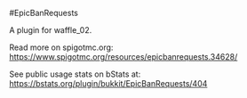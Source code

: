 #EpicBanRequests

A plugin for waffle_02.

Read more on spigotmc.org:
https://www.spigotmc.org/resources/epicbanrequests.34628/

See public usage stats on bStats at:
https://bstats.org/plugin/bukkit/EpicBanRequests/404
